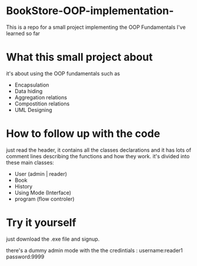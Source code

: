 # BookStore-OOP-implementation-
This is a repo for a small project implementing the OOP Fundamentals I've learned so far
# What this small project about
it's about using the OOP fundamentals such as 
- Encapsulation
- Data hiding
- Aggregation relations
- Compostition relations
- UML Designing 

# How to follow up with the code
just read the header, it contains all the classes declarations and it has lots of comment lines describing the functions and how they work.
it's divided into these main classes:
- User (admin | reader)
- Book
- History
- Using Mode (Interface)
- program (flow controler)

# Try it yourself
just download the .exe file and signup.

there's a dummy admin mode with the the credintials :
 username:reader1
 password:9999
